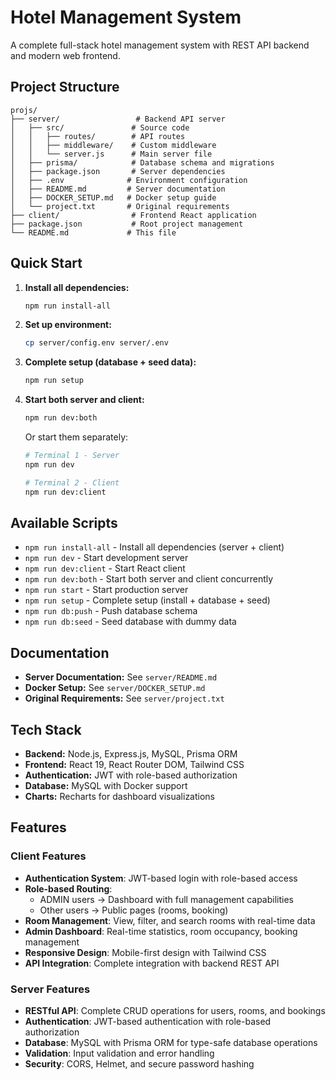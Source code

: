 # Hotel Management System

A complete full-stack hotel management system with REST API backend and modern web frontend.

## Project Structure

```
projs/
├── server/                 # Backend API server
│   ├── src/               # Source code
│   │   ├── routes/        # API routes
│   │   ├── middleware/    # Custom middleware
│   │   └── server.js      # Main server file
│   ├── prisma/            # Database schema and migrations
│   ├── package.json       # Server dependencies
│   ├── .env              # Environment configuration
│   ├── README.md         # Server documentation
│   ├── DOCKER_SETUP.md   # Docker setup guide
│   └── project.txt       # Original requirements
├── client/                # Frontend React application
├── package.json           # Root project management
└── README.md             # This file
```

## Quick Start

1. **Install all dependencies:**

   ```bash
   npm run install-all
   ```

2. **Set up environment:**

   ```bash
   cp server/config.env server/.env
   ```

3. **Complete setup (database + seed data):**

   ```bash
   npm run setup
   ```

4. **Start both server and client:**

   ```bash
   npm run dev:both
   ```

   Or start them separately:

   ```bash
   # Terminal 1 - Server
   npm run dev

   # Terminal 2 - Client
   npm run dev:client
   ```

## Available Scripts

- `npm run install-all` - Install all dependencies (server + client)
- `npm run dev` - Start development server
- `npm run dev:client` - Start React client
- `npm run dev:both` - Start both server and client concurrently
- `npm run start` - Start production server
- `npm run setup` - Complete setup (install + database + seed)
- `npm run db:push` - Push database schema
- `npm run db:seed` - Seed database with dummy data

## Documentation

- **Server Documentation:** See `server/README.md`
- **Docker Setup:** See `server/DOCKER_SETUP.md`
- **Original Requirements:** See `server/project.txt`

## Tech Stack

- **Backend:** Node.js, Express.js, MySQL, Prisma ORM
- **Frontend:** React 19, React Router DOM, Tailwind CSS
- **Authentication:** JWT with role-based authorization
- **Database:** MySQL with Docker support
- **Charts:** Recharts for dashboard visualizations

## Features

### Client Features

- **Authentication System**: JWT-based login with role-based access
- **Role-based Routing**:
  - ADMIN users → Dashboard with full management capabilities
  - Other users → Public pages (rooms, booking)
- **Room Management**: View, filter, and search rooms with real-time data
- **Admin Dashboard**: Real-time statistics, room occupancy, booking management
- **Responsive Design**: Mobile-first design with Tailwind CSS
- **API Integration**: Complete integration with backend REST API

### Server Features

- **RESTful API**: Complete CRUD operations for users, rooms, and bookings
- **Authentication**: JWT-based authentication with role-based authorization
- **Database**: MySQL with Prisma ORM for type-safe database operations
- **Validation**: Input validation and error handling
- **Security**: CORS, Helmet, and secure password hashing
